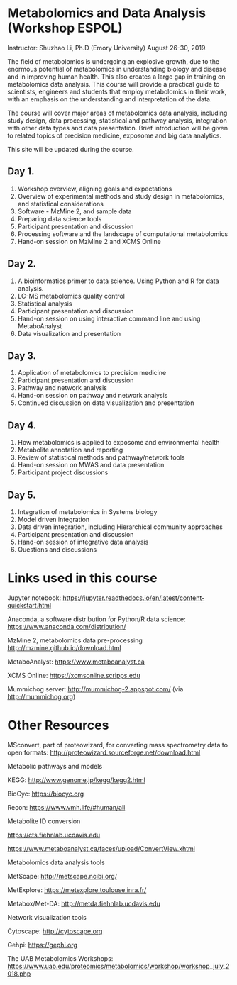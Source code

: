 # Metabolomics and Data Analysis (Workshop ESPOL)

Instructor: Shuzhao Li, Ph.D (Emory University)
August 26-30, 2019.

The field of metabolomics is undergoing an explosive growth, due to the enormous potential of metabolomics in understanding biology and disease and in improving human health. This also creates a large gap in training on metabolomics data analysis. This course will provide a practical guide to scientists, engineers and students that employ metabolomics in their work, with an emphasis on the understanding and interpretation of the data.

The course will cover major areas of metabolomics data analysis, including study design, data processing, statistical and pathway analysis, integration with other data types and data presentation. Brief introduction will be given to related topics of precision medicine, exposome and big data analytics.

This site will be updated during the course.

## Day 1.
1. Workshop overview, aligning goals and expectations
2. Overview of experimental methods and study design in metabolomics, and statistical considerations
3. Software - MzMine 2, and sample data
4. Preparing data science tools
5. Participant presentation and discussion
6. Processing software and the landscape of computational metabolomics
7. Hand-on session on MzMine 2 and XCMS Online

## Day 2.
1. A bioinformatics primer to data science. Using Python and R for data analysis.
2. LC-MS metabolomics quality control
3. Statistical analysis
4. Participant presentation and discussion
5. Hand-on session on using interactive command line and using MetaboAnalyst
6. Data visualization and presentation

## Day 3.
1. Application of metabolomics to precision medicine
2. Participant presentation and discussion
3. Pathway and network analysis
4. Hand-on session on pathway and network analysis
5. Continued discussion on data visualization and presentation

## Day 4.
1. How metabolomics is applied to exposome and environmental health
2. Metabolite annotation and reporting
3. Review of statistical methods and pathway/network tools
4. Hand-on session on MWAS and data presentation
5. Participant project discussions

## Day 5.
1. Integration of metabolomics in Systems biology
2. Model driven integration
3. Data driven integration, including Hierarchical community approaches
4. Participant presentation and discussion
5. Hand-on session of integrative data analysis
6. Questions and discussions


Links used in this course
=========================

Jupyter notebook:
https://jupyter.readthedocs.io/en/latest/content-quickstart.html

Anaconda, a software distribution for Python/R data science:
https://www.anaconda.com/distribution/

MzMine 2, metabolomics data pre-processing
http://mzmine.github.io/download.html

MetaboAnalyst: https://www.metaboanalyst.ca

XCMS Online: https://xcmsonline.scripps.edu

Mummichog server: http://mummichog-2.appspot.com/ (via http://mummichog.org)


Other Resources
===============

MSconvert, part of proteowizard, for converting mass spectrometry data to open formats:
http://proteowizard.sourceforge.net/download.html

Metabolic pathways and models

KEGG: http://www.genome.jp/kegg/kegg2.html

BioCyc: https://biocyc.org

Recon: https://www.vmh.life/#human/all

Metabolite ID conversion

https://cts.fiehnlab.ucdavis.edu

https://www.metaboanalyst.ca/faces/upload/ConvertView.xhtml

Metabolomics data analysis tools

MetScape: http://metscape.ncibi.org/

MetExplore: https://metexplore.toulouse.inra.fr/

Metabox/Met-DA: http://metda.fiehnlab.ucdavis.edu

Network visualization tools

Cytoscape: http://cytoscape.org

Gehpi: https://gephi.org

The UAB Metabolomics Workshops: https://www.uab.edu/proteomics/metabolomics/workshop/workshop_july_2018.php
